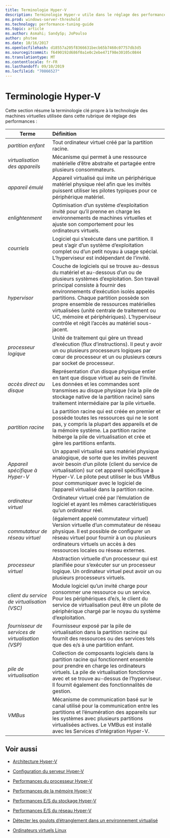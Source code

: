 ```yaml
---
title: Terminologie Hyper-V
description: Terminologie Hyper-v utile dans le réglage des performances d’Hyper-V
ms.prod: windows-server-threshold
ms.technology: performance-tuning-guide
ms.topic: article
ms.author: Asmahi; SandySp; JoPoulso
author: phstee
ms.date: 10/16/2017
ms.openlocfilehash: d18557a205f8366631becb65b7460c07757db3d5
ms.sourcegitcommit: f6490192d686f0a1e0c2ebe471f98e30105c0844
ms.translationtype: MT
ms.contentlocale: fr-FR
ms.lasthandoff: 09/10/2019
ms.locfileid: "70866527"
---
```

# <a name="hyper-v-terminology"></a>Terminologie Hyper-V
Cette section résume la terminologie clé propre à la technologie des machines virtuelles utilisée dans cette rubrique de réglage des performances :

| Terme        | Définition           |
| ------------- |:------------|
|*partition enfant* | Tout ordinateur virtuel créé par la partition racine.|
|*virtualisation des appareils* | Mécanisme qui permet à une ressource matérielle d’être abstraite et partagée entre plusieurs consommateurs.|
|*appareil émulé*|Appareil virtualisé qui imite un périphérique matériel physique réel afin que les invités puissent utiliser les pilotes typiques pour ce périphérique matériel.|
|*enlightenment*|Optimisation d’un système d’exploitation invité pour qu’il prenne en charge les environnements de machines virtuelles et ajuste son comportement pour les ordinateurs virtuels.|
|*courriels*|Logiciel qui s’exécute dans une partition. Il peut s’agir d’un système d’exploitation complet ou d’un petit noyau à usage spécial. L’hyperviseur est indépendant de l’invité.|
|*hypervisor*|Couche de logiciels qui se trouve au-dessus du matériel et au-dessous d’un ou de plusieurs systèmes d’exploitation. Son travail principal consiste à fournir des environnements d’exécution isolés appelés partitions. Chaque partition possède son propre ensemble de ressources matérielles virtualisées (unité centrale de traitement ou UC, mémoire et périphériques). L’hyperviseur contrôle et régit l’accès au matériel sous-jacent.|
|*processeur logique*| Unité de traitement qui gère un thread d’exécution (flux d’instructions). Il peut y avoir un ou plusieurs processeurs logiques par cœur de processeur et un ou plusieurs cœurs par socket de processeur.|
| *accès direct au disque*|Représentation d’un disque physique entier en tant que disque virtuel au sein de l’invité. Les données et les commandes sont transmises au disque physique (via la pile de stockage native de la partition racine) sans traitement intermédiaire par la pile virtuelle.|
|*partition racine*|La partition racine qui est créée en premier et possède toutes les ressources qui ne le sont pas, y compris la plupart des appareils et de la mémoire système. La partition racine héberge la pile de virtualisation et crée et gère les partitions enfants.|
|*Appareil spécifique à Hyper-V*|Un appareil virtualisé sans matériel physique analogique, de sorte que les invités peuvent avoir besoin d’un pilote (client du service de virtualisation) sur cet appareil spécifique à Hyper-V. Le pilote peut utiliser le bus VMBus pour communiquer avec le logiciel de l’appareil virtualisé dans la partition racine.|
|*ordinateur virtuel*|Ordinateur virtuel créé par l’émulation de logiciel et ayant les mêmes caractéristiques qu’un ordinateur réel.|
| *commutateur de réseau virtuel*|(également appelé commutateur virtuel) Version virtuelle d’un commutateur de réseau physique. Il est possible de configurer un réseau virtuel pour fournir à un ou plusieurs ordinateurs virtuels un accès à des ressources locales ou réseau externes.|
|*processeur virtuel*|Abstraction virtuelle d’un processeur qui est planifiée pour s’exécuter sur un processeur logique. Un ordinateur virtuel peut avoir un ou plusieurs processeurs virtuels.|
|*client du service de virtualisation (VSC)*|Module logiciel qu’un invité charge pour consommer une ressource ou un service. Pour les périphériques d’e/s, le client du service de virtualisation peut être un pilote de périphérique chargé par le noyau du système d’exploitation.|
| *fournisseur de services de virtualisation (VSP)*|  Fournisseur exposé par la pile de virtualisation dans la partition racine qui fournit des ressources ou des services tels que des e/s à une partition enfant.|
| *pile de virtualisation*|Collection de composants logiciels dans la partition racine qui fonctionnent ensemble pour prendre en charge les ordinateurs virtuels. La pile de virtualisation fonctionne avec et se trouve au-dessus de l’hyperviseur. Il fournit également des fonctionnalités de gestion.|
|*VMBus*|Mécanisme de communication basé sur le canal utilisé pour la communication entre les partitions et l’énumération des appareils sur les systèmes avec plusieurs partitions virtualisées actives. Le VMBus est installé avec les Services d’intégration Hyper-V.|

## <a name="see-also"></a>Voir aussi

-   [Architecture Hyper-V](architecture.md)

-   [Configuration du serveur Hyper-V](configuration.md)

-   [Performances du processeur Hyper-V](processor-performance.md)

-   [Performances de la mémoire Hyper-V](memory-performance.md)

-   [Performances E/S du stockage Hyper-V](storage-io-performance.md)

-   [Performances E/S du réseau Hyper-V](network-io-performance.md)

-   [Détecter les goulots d’étranglement dans un environnement virtualisé](detecting-virtualized-environment-bottlenecks.md)

-   [Ordinateurs virtuels Linux](linux-virtual-machine-considerations.md)
